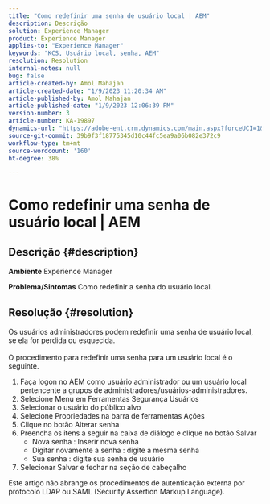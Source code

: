 ```yaml
---
title: "Como redefinir uma senha de usuário local | AEM"
description: Descrição
solution: Experience Manager
product: Experience Manager
applies-to: "Experience Manager"
keywords: "KCS, Usuário local, senha, AEM"
resolution: Resolution
internal-notes: null
bug: false
article-created-by: Amol Mahajan
article-created-date: "1/9/2023 11:20:34 AM"
article-published-by: Amol Mahajan
article-published-date: "1/9/2023 12:06:39 PM"
version-number: 3
article-number: KA-19897
dynamics-url: "https://adobe-ent.crm.dynamics.com/main.aspx?forceUCI=1&pagetype=entityrecord&etn=knowledgearticle&id=90cdeaa0-0f90-ed11-aad1-6045bd0067ea"
source-git-commit: 39b9f3f18775345d10c44fc5ea9a06b082e372c9
workflow-type: tm+mt
source-wordcount: '160'
ht-degree: 38%

---
```


# Como redefinir uma senha de usuário local | AEM

## Descrição {#description}

<b>Ambiente</b>
Experience Manager


<b>Problema/Sintomas</b>
Como redefinir a senha do usuário local.




## Resolução {#resolution}

Os usuários administradores podem redefinir uma senha de usuário local, se ela for perdida ou esquecida.<br><br>
O procedimento para redefinir uma senha para um usuário local é o seguinte.

1. Faça logon no AEM como usuário administrador ou um usuário local pertencente a grupos de administradores/usuários-administradores.
2. Selecione Menu em Ferramentas Segurança Usuários
3. Selecionar o usuário do público alvo
4. Selecione Propriedades na barra de ferramentas Ações
5. Clique no botão Alterar senha
6. Preencha os itens a seguir na caixa de diálogo e clique no botão Salvar
   - Nova senha : Inserir nova senha
   - Digitar novamente a senha : digite a mesma senha
   - Sua senha : digite sua senha de usuário
7. Selecionar Salvar e fechar na seção de cabeçalho


Este artigo não abrange os procedimentos de autenticação externa por protocolo LDAP ou SAML (Security Assertion Markup Language).
